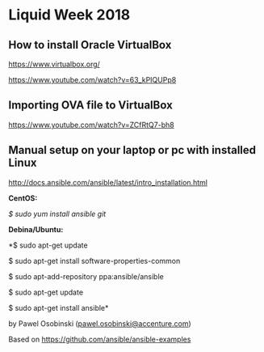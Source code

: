 # Liquid Week 2018


How to install Oracle VirtualBox
---------------------
https://www.virtualbox.org/

https://www.youtube.com/watch?v=63_kPIQUPp8

Importing OVA file to VirtualBox
---------------------
https://www.youtube.com/watch?v=ZCfRtQ7-bh8

Manual setup on your laptop or pc with installed Linux
---------------------
http://docs.ansible.com/ansible/latest/intro_installation.html

 **CentOS:**

 *$ sudo yum install ansible git*

 **Debina/Ubuntu:**

 *$ sudo apt-get update

 $ sudo apt-get install software-properties-common

 $ sudo apt-add-repository ppa:ansible/ansible

 $ sudo apt-get update

 $ sudo apt-get install ansible*


by Pawel Osobinski (pawel.osobinski@accenture.com)

Based on
https://github.com/ansible/ansible-examples
